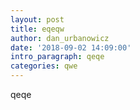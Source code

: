 ```yaml
---
layout: post
title: eqeqw
author: dan_urbanowicz
date: '2018-09-02 14:09:00'
intro_paragraph: qeqe
categories: qwe
---
```

qeqe
